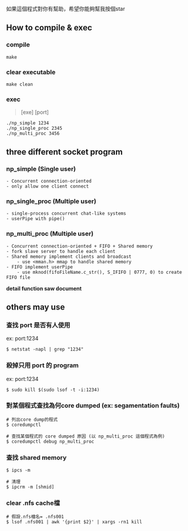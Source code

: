 如果這個程式對你有幫助，希望你能夠幫我按個star
## How to compile & exec
### compile
```
make
```
### clear executable
```
make clean
```
### exec
>[exe] [port]
```
./np_simple 1234
./np_single_proc 2345
./np_multi_proc 3456
```

## three different socket program
### np_simple (Single user)
    - Concurrent connection-oriented
    - only allow one client connect
### np_single_proc (Multiple user)
    - single-process concurrent chat-like systems
    - userPipe with pipe()

### np_multi_proc (Multiple user)
    - Concurrent connection-oriented + FIFO + Shared memory
    - fork slave server to handle each client
    - Shared memory implement clients and broadcast
        - use <mman.h> mmap to handle shared memory
    - FIFO implement userPipe
        - use mknod(fifoFileName.c_str(), S_IFIFO | 0777, 0) to create FIFO file


**detail function saw document**

## others may use
### 查找 port 是否有人使用
ex: port:1234
```
$ netstat -napl | grep "1234"
```
### 殺掉只用 port 的 program
ex: port:1234
```
$ sudo kill $(sudo lsof -t -i:1234)
```
### 對某個程式查找為何core dumped (ex: segamentation faults)
```
# 列出core dump的程式
$ coredumpctl

# 查找某個程式的 core dumped 原因 (以 np_multi_proc 這個程式為例)
$ coredumpctl debug np_multi_proc
```

### 查找 shared memory
```
$ ipcs -m

# 清理
$ ipcrm -m [shmid]
```

### clear .nfs cache檔
```
# 假設.nfs檔名= .nfs001
$ lsof .nfs001 | awk '{print $2}' | xargs -rn1 kill
```